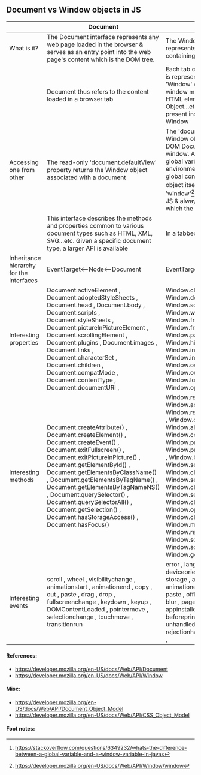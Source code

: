 ## Document vs Window objects in JS


||Document | Window |
|---|---|---|
What is it?|The Document interface represents any web page loaded in the browser & serves as an entry point into the web page's content which is the DOM tree.|The Window interface represents a window containing a DOM document|
||Document thus refers to the content loaded in a browser tab|Each tab of a tabbed browser is represented by its own 'Window' object. Moreover, a window may be embedded in a HTML element such as iFrame, Object...etc of a document present inside a existing Window|
|Accessing one from other|The read-only 'document.defaultView' property returns the Window object associated with a document | The 'document' property of a Window object points to the DOM Document loaded in that window. Also of interest is the global variable (for a browser environment in general, the global context is the window object itself [^1]) called 'window'[^2] which is exposed in JS & always refers to the tab in which the script is running |
||This interface describes the methods and properties common to various document types such as HTML, XML, SVG...etc. Given a specific document type, a larger API is available|In a tabbed browser, each tab |
Inheritance hierarchy for the interfaces| EventTarget<--Node<--Document|EventTarget<--Window|
|Interesting properties|Document.activeElement , Document.adoptedStyleSheets , Document.head , Document.body , Document.scripts , Document.styleSheets , Document.pictureInPictureElement , Document.scrollingElement , Document.plugins , Document.images , Document.links , Document.characterSet , Document.children , Document.compatMode , Document.contentType , Document.documentURI , |Window.closed , Window.document , Window.screen , Window.window , Window.frameElement , Window.frames , Window.parent , Window.history , Window.innerHeight , Window.innerWidth , Window.outerHeight , Window.outerWidth , Window.location , Window.opener|
|Interesting methods|Document.createAttribute() , Document.createElement() , Document.createEvent() , Document.exitFullscreen() , Document.exitPictureInPicture() , Document.getElementById() , Document.getElementsByClassName() , Document.getElementsByTagName() , Document.getElementsByTagNameNS() , Document.querySelector() , Document.querySelectorAll() , Document.getSelection() , Document.hasStorageAccess() , Document.hasFocus()|Window.reportError() , Window.addEventListener() , Window.removeEventListener() , Window.dispatchEvent() , Window.alert() , Window.confirm() , Window.prompt() , Window.print() , Window.stop() , Window.blur() , Window.setImmediate() , Window.clearImmediate() , Window.setInterval() , Window.clearInterval() , Window.setTimeout() , Window.clearTimeout() , Window.open() , Window.close() , Window.moveTo() , Window.resizeBy() , Window.scroll() , Window.scrollTo() , Window.getSelection()|
|Interesting events|scroll , wheel , visibilitychange , animationstart , animationend , copy , cut , paste , drag , drop , fullscreenchange , keydown , keyup , DOMContentLoaded , pointermove , selectionchange , touchmove , transitionrun|error , languagechange , deviceorientation , resize , storage , animationstart , animationend , copy , cut , paste , offline , online , focus , blur , pagehide , load , appinstalled , message , beforeprint , afterprint , unhandledrejection , rejectionhandled , transitionrun , |



#### References:
* https://developer.mozilla.org/en-US/docs/Web/API/Document
* https://developer.mozilla.org/en-US/docs/Web/API/Window

#### Misc:
* https://developer.mozilla.org/en-US/docs/Web/API/Document_Object_Model
* https://developer.mozilla.org/en-US/docs/Web/API/CSS_Object_Model

#### Foot notes:
[^1]: https://stackoverflow.com/questions/6349232/whats-the-difference-between-a-global-variable-and-a-window-variable-in-javas 
[^2]: https://developer.mozilla.org/en-US/docs/Web/API/Window/window
[^3]: https://developer.mozilla.org/en-US/docs/Web/API/Window/frameElement
[^4]: https://developer.mozilla.org/en-US/docs/Web/API/Window/frames
[^5]: https://developer.mozilla.org/en-US/docs/Web/API/Window/history